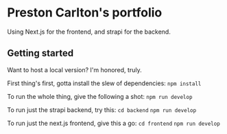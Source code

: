 # Preston Carlton's portfolio

Using Next.js for the frontend, and strapi for the backend.

## Getting started
Want to host a local version? I'm honored, truly.

First thing's first, gotta install the slew of dependencies:
`npm install`

To run the whole thing, give the following a shot:
`npm run develop`

To run just the strapi backend, try this:
`cd backend`
`npm run develop`

To run just the next.js frontend, give this a go:
`cd frontend`
`npm run develop`

